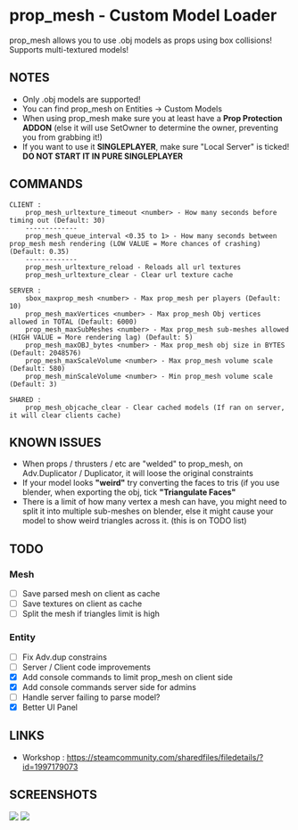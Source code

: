 # prop_mesh - Custom Model Loader

prop_mesh allows you to use .obj models as props using box collisions!
Supports multi-textured models!

## NOTES
- Only .obj models are supported!
- You can find prop_mesh on Entities -> Custom Models
- When using prop_mesh make sure you at least have a **Prop Protection ADDON** (else it will use SetOwner to determine the owner, preventing you from grabbing it!)
- If you want to use it **SINGLEPLAYER**, make sure "Local Server" is ticked! **DO NOT START IT IN PURE SINGLEPLAYER**

## COMMANDS
```
CLIENT :
	prop_mesh_urltexture_timeout <number> - How many seconds before timing out (Default: 30)
	-------------
	prop_mesh_queue_interval <0.35 to 1> - How many seconds between prop_mesh mesh rendering (LOW VALUE = More chances of crashing) (Default: 0.35)
	-------------
	prop_mesh_urltexture_reload - Reloads all url textures
	prop_mesh_urltexture_clear - Clear url texture cache
```
```
SERVER :
	sbox_maxprop_mesh <number> - Max prop_mesh per players (Default: 10)
	prop_mesh_maxVertices <number> - Max prop_mesh Obj vertices allowed in TOTAL (Default: 6000)
	prop_mesh_maxSubMeshes <number> - Max prop_mesh sub-meshes allowed (HIGH VALUE = More rendering lag) (Default: 5)
	prop_mesh_maxOBJ_bytes <number> - Max prop_mesh obj size in BYTES (Default: 2048576)
	prop_mesh_maxScaleVolume <number> - Max prop_mesh volume scale (Default: 580)
	prop_mesh_minScaleVolume <number> - Min prop_mesh volume scale (Default: 3)
```
```
SHARED :
	prop_mesh_objcache_clear - Clear cached models (If ran on server, it will clear clients cache)
```
## KNOWN ISSUES

- When props / thrusters / etc are "welded" to prop_mesh, on Adv.Duplicator / Duplicator, it will loose the original constraints
- If your model looks **"weird"** try converting the faces to tris (if you use blender, when exporting the obj, tick **"Triangulate Faces"**
- There is a limit of how many vertex a mesh can have, you might need to split it into multiple sub-meshes on blender, else it might cause your model to show weird triangles across it. (this is on TODO list)

## TODO
### Mesh
- [ ] Save parsed mesh on client as cache
- [ ] Save textures on client as cache
- [ ] Split the mesh if triangles limit is high

### Entity
- [ ] Fix Adv.dup constrains
- [ ] Server / Client code improvements
- [x] Add console commands to limit prop_mesh on client side
- [x] Add console commands server side for admins
- [ ] Handle server failing to parse model?
- [X] Better UI Panel

## LINKS
- Workshop : https://steamcommunity.com/sharedfiles/filedetails/?id=1997179073

## SCREENSHOTS
![](https://i.imgur.com/5p3USX0.png)
![](https://i.imgur.com/fc4tl7K.png)
